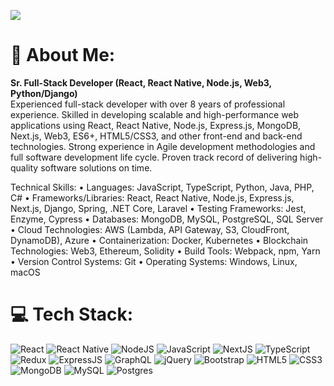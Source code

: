 [![](https://visitcount.itsvg.in/api?id=venus617&icon=0&color=0)](https://visitcount.itsvg.in)

# 💫 About Me: 
**Sr. Full-Stack Developer (React, React Native, Node.js, Web3, Python/Django)**<br>
Experienced full-stack developer with over 8 years of professional experience. Skilled in developing scalable and high-performance web applications using React, React Native, Node.js, Express.js, MongoDB, Next.js, Web3, ES6+, HTML5/CSS3, and other front-end and back-end technologies. Strong experience in Agile development methodologies and full software development life cycle. Proven track record of delivering high-quality software solutions on time.

Technical Skills:
• Languages: JavaScript, TypeScript, Python, Java, PHP, C#
• Frameworks/Libraries: React, React Native, Node.js, Express.js, Next.js, Django, Spring, .NET Core, Laravel
• Testing Frameworks: Jest, Enzyme, Cypress
• Databases: MongoDB, MySQL, PostgreSQL, SQL Server
• Cloud Technologies: AWS (Lambda, API Gateway, S3, CloudFront, DynamoDB), Azure
• Containerization: Docker, Kubernetes
• Blockchain Technologies: Web3, Ethereum, Solidity
• Build Tools: Webpack, npm, Yarn
• Version Control Systems: Git
• Operating Systems: Windows, Linux, macOS



# 💻 Tech Stack:
![React](https://img.shields.io/badge/React-%2320232a.svg?style=flat&logo=react&logoColor=%2361DAFB) ![React Native](https://img.shields.io/badge/ReactNative-%2320232a.svg?style=flat&logo=reactnative&logoColor=%2361DAFB) ![NodeJS](https://img.shields.io/badge/NodeJS-%23E0234E.svg?style=flat&logo=nodejs&logoColor=white) ![JavaScript](https://img.shields.io/badge/JavaScript-%23E0234E.svg?style=flat&logo=javascript&logoColor=white)  ![NextJS](https://img.shields.io/badge/NextJS-%23E0234E.svg?style=flat&logo=nextjs&logoColor=white) ![TypeScript](https://img.shields.io/badge/TypeScript-%23007ACC.svg?style=flat&logo=typescript&logoColor=white) ![Redux](https://img.shields.io/badge/Redux-%23593d88.svg?style=flat&logo=redux&logoColor=white) ![ExpressJS](https://img.shields.io/badge/ExpressJS-%23E0234E.svg?style=flat&logo=expressjs&logoColor=white) ![GraphQL](https://img.shields.io/badge/GraphQL-%23E0234E.svg?style=flat&logo=graphql&logoColor=white) ![jQuery](https://img.shields.io/badge/jQuery-%23E0234E.svg?style=flat&logo=jquery&logoColor=white) ![Bootstrap](https://img.shields.io/badge/bootstrap-%23323330.svg?style=flat&logo=bootstrap&logoColor=%23F7DF1E) ![HTML5](https://img.shields.io/badge/HTML5-%23E34F26.svg?style=flat&logo=html5&logoColor=white) ![CSS3](https://img.shields.io/badge/CSS3-%231572B6.svg?style=flat&logo=css3&logoColor=white) ![MongoDB](https://img.shields.io/badge/MongoDB-%234ea94b.svg?style=flat&logo=mongodb&logoColor=white) ![MySQL](https://img.shields.io/badge/MySQL-%2300f.svg?style=flat&logo=mysql&logoColor=white) ![Postgres](https://img.shields.io/badge/Postgres-%23316192.svg?style=flat&logo=postgresql&logoColor=white)

<!-- Proudly created with GPRM ( https://gprm.itsvg.in ) -->
